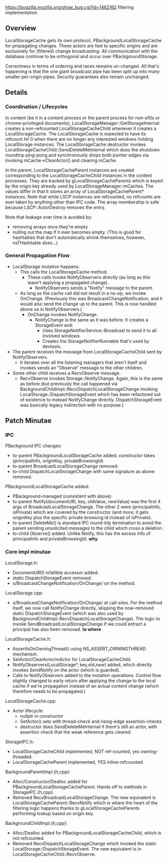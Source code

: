 https://bugzilla.mozilla.org/show_bug.cgi?id=1462162
filtering implementation

## Overview

LocalStorageCache gets its own protocol, PBackgroundLocalStorageCache for
propagating changes.  These actors are tied to specific origins and are
exclusively for (filtered) change broadcasting.  All communication with the
database continue to be orthogonal and occur over PBackgroundStorage.

Correctness in terms of ordering and races remains un-changed.  All that's
happening is that the one giant broadcast pipe has been split up into many
smaller per-origin pipes.  Security guarantees also remain unchanged.

## Details

### Coordination / Lifecycles

In content (be it in a content process or the parent process for non-e10s or
chrome-privileged documents), LocalStorageManager::GetStorageInternal creates a
non-refcounted LocalStorageCacheChild whenever it creates a LocalStorageCache.
The LocalStorageCache is expected to have its refcount hit 0 when there are no
longer any interested windows holding LocalStorage instances.  The
LocalStorageCache destructor invokes
LocalStorageCacheChild::SendDeleteMeInternal which does the shutdown roundtrip
ping-pong and synchronously drops both pointer edges via invoking
mCache->ClearActor() and clearing mCache.

In the parent, LocalStorageCacheParent instances are created corresponding to
the LocalStorageCacheChild instances in the content processes.  They are
tracked by gLocalStorageCacheParents which is keyed by the origin key already
used by LocalStorageManager::mCaches.  The values differ in that it stores an
array of LocalStorageCacheParent* instances.  Note that while LSCP instances are
refcounted, no refcounts are ever taken by anything other than IPC code.  The
array membership is safe because LSCP::ActorDestroy removes the entry.

Note that leakage over time is avoided by:
- removing arrays once they're empty
- nulling out the map if it ever becomes empty.  (This is good for hashtables
  that don't automatically shrink themselves, however, nsTHashtable does...)

### General Propagation Flow

- LocalStorage mutation happens.
  - This calls the LocalStorageCache method.
    - These calls invoke NotifyObservers directly (as long as this wasn't
      applying a propagated change).
      - NotifyObservers sends a "Notify" message to the parent.
  - As long as the cache call did not result in a no-op, we invoke OnChange.
    (Previously this was BroadcastChangeNotification, and it would also send the
    change up to the parent.  This is now handled above us in NotifyObservers.)
    - OnChange invokes NotifyChange.
      - NotifyChange is the same as it was before.  It creates a StorageEvent
        and:
        - Uses StorageNotifierService::Broadcast to send it to all involved
          windows.
        - Creates the StorageNotifierRunnable that's used by devtools.
- The parent receives the message from LocalStorageCacheChild sent by
  NotifyObservers.
  - It iterates over all the listening managers that aren't itself and invokes
    sends an "Observe" message to the other children.
- Some other child receives a RecvObserve message.
  - RecvObserve invokes Storage::NotifyChange.  Again, this is the same as
    before (but previously the call happened via
    BackgroundChildImpl::RecvDispatchLocalStorageChange invoking
    LocalStorage::DispatchStorageEvent which has been refactored out of
    existence to instead NotifyChange directly.  DispatchStorageEvent was
    basically legacy indirection with no purpose.)

## Patch Minutae

### IPC
PBackground IPC changes:
- to-parent PBackgroundLocalStorageCache added; constructor takes
  (principalInfo, originKey, privateBrowsingId)
- to-parent BroadcastLocalStorageChange removed.
- to-child DispatchLocalStorageChange with same signature as above removed.

PBackgroundLocalStorageCache added:
- PBackground-managed (consistent with above)
- to-parent Notify(documentURI, key, oldValue, newValue) was the first 4 args
  of BroadcastLocalStorageChange.  The other 2 were (principalInfo, isPrivate)
  which are covered by the constructor (and more; it gets originKey plus the
  specific private browsing id instead of isPrivate).
- to-parent DeleteMe() is standard IPC round-trip termination to avoid the
  parent sending unsolicited messages to the child which cross a deletion.
- to-child Observe() added.  Unlike Notify, this has the excess info of
  principalInfo and privateBrowsingId. **why**

### Core impl minutae

LocalStorage.h:
- DocumentURI() infallible accessor added.
- static DispatchStorageEvent removed.
- s/BroadcastChangeNotification/OnChange/ on the method.

LocalStorage.cpp:
- s/BroadcastChangeNotification/OnChange/ at call-sites.  For the method itself,
  we now call NotifyChange directly, skipping the now-removed static
  DispatchStorageEvent (which was also used by
  BackgroundChildImpl::RecvDispatchLocalStorageChange).  The logic to invoke
  SendBroadcastLocalStorageChange if we could extract a principal has also been
  removed. **to where**

LocalStorageCache.h:
- AssertIsOnOwningThread() using NS_ASSERT_OWNINGTHREAD mechanism.
- SetActor/ClearActor/mActor for LocalStorageCacheChild.
- NotifyObservers(LocalStorage*, key,old,new) added, which directly invokes
  SendNotify on the actor (which is guarded).
- Calls to NotifyObservers added to the mutation operations.  Control flow
  slightly changed to early return after applying the change to the local cache
  if we're propagation instead of an actual content change (which therefore
  needs to be propagated.)

LocalStorageCache.cpp:
- Actor lifecycle:
  - nullptr in constructor
  - SetActor() sets with thread-check and rising-edge assertion-checks
  - destructor does SendDeleteMeInternal if there's still an actor, with
    assertion check that the weak reference gets cleared.

StorageIPC.h:
- LocalStorageCacheChild implemented, NOT ref-counted, yes owning-threaded.
- LocalStorageCacheParent implemented, YES inline-refcounted.


BackgroundParentImpl.{h,cpp}:
- Alloc/Constructor/Dealloc added for PBackgroundLocalStorageCacheParent.  Hands
  off to methods in StorageIPC.{h,cpp}.
- Removed RecvBroadcastLocalStorageChange.  The new equivalent is
  LocalStorageCacheParent::RecvNotify which is where the heart of the filtering
  logic happens thanks to gLocalStorageCacheParents performing lookup based on
  origin key.

BackgroundChildImpl.{h,cpp}:
- Alloc/Dealloc added for PBackgroundLocalStorageCacheChild, which is not
  refcounted.
- Removed RecvDispatchLocalStorageChange which invoked the static
  LocalStorage::DispatchStorageEvent.  The new equivalent is in
  LocalStorageCacheChild::RecvObserve.
